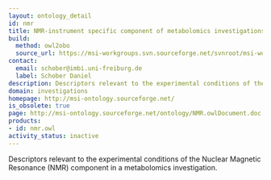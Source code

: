 ```yaml
---
layout: ontology_detail
id: nmr
title: NMR-instrument specific component of metabolomics investigations
build:
  method: owl2obo
  source_url: https://msi-workgroups.svn.sourceforge.net/svnroot/msi-workgroups/ontology/NMR.owl
contact:
  email: schober@imbi.uni-freiburg.de
  label: Schober Daniel
description: Descriptors relevant to the experimental conditions of the Nuclear Magnetic Resonance (NMR) component in a metabolomics investigation.
domain: investigations
homepage: http://msi-ontology.sourceforge.net/
is_obsolete: true
page: http://msi-ontology.sourceforge.net/ontology/NMR.owlDocument.doc
products:
- id: nmr.owl
activity_status: inactive
---
```


Descriptors relevant to the experimental conditions of the Nuclear Magnetic Resonance (NMR) component in a metabolomics investigation.
